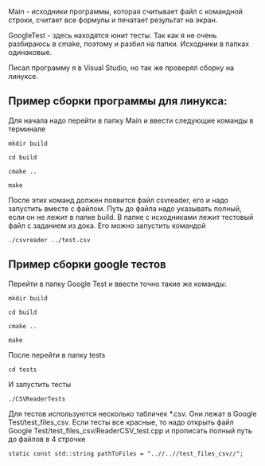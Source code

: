  Main - исходники программы, которая считывает файл с командной строки, считает все формулы и печатает результат на экран.

GoogleTest - здесь находятся юнит тесты. Так как я не очень разбираюсь в cmake, поэтому и разбил на папки. Исходники в папках одинаковые.

Писал программу я в Visual Studio, но так же проверял сборку на линуксе.
## Пример сборки программы для линукса:
Для начала надо перейти в папку Main и ввести следующие команды в терминале
```
mkdir build 

cd build 

cmake ..

make

```
После этих команд должен появится файл csvreader, его и надо запустить вместе с файлом. Путь до файла надо указывать полный, если он не лежит в папке build. В папке с исходниками лежит тестовый файл с заданием из дока. Его можно запустить командой 
```
./csvreader ../test.csv
```
## Пример сборки google тестов

Перейти в папку Google Test и ввести точно такие же команды: 

``` 
mkdir build 

cd build 

cmake ..

make
```

После перейти в папку tests 
```
cd tests
```
И запустить тесты 
```
./CSVReaderTests
```
Для тестов используются несколько табличек *.csv. Они лежат в Google Test/test_files_csv. Если тесты все красные, то надо открыть файл Google Test/test_files_csv/ReaderCSV_test.cpp и прописать полный путь до файлов в 4 строчке
```
static const std::string pathToFiles = "..//..//test_files_csv//";
```




